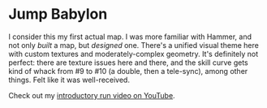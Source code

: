 Jump Babylon
============

I consider this my first actual map. I was more familiar with Hammer, and not only _built_ a map,
but _designed_ one. There's a unified visual theme here with custom textures and moderately-complex
geometry. It's definitely not perfect: there are texture issues here and there, and the skill curve
gets kind of whack from #9 to #10 (a double, then a tele-sync), among other things. Felt like it was
well-received.

Check out my [introductory run video on YouTube](https://youtu.be/ZkpTv9rlIbE).